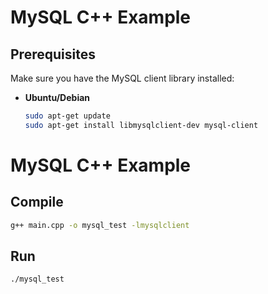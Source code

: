 # MySQL C++ Example

## Prerequisites
Make sure you have the MySQL client library installed:

- **Ubuntu/Debian**
  ```bash
  sudo apt-get update
  sudo apt-get install libmysqlclient-dev mysql-client


# MySQL C++ Example

## Compile
```bash
g++ main.cpp -o mysql_test -lmysqlclient
```
## Run
```bash
./mysql_test
```